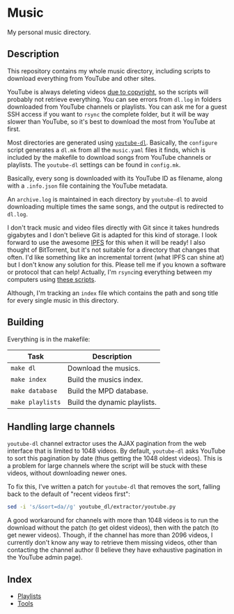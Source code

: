 Music
=====

My personal music directory.

Description
-----------

This repository contains my whole music directory, including scripts to
download everything from YouTube and other sites.

YouTube is always deleting videos [due to copyright], so the scripts
will probably not retrieve everything. You can see errors from `dl.log`
in folders downloaded from YouTube channels or playlists. You can ask me
for a guest SSH access if you want to `rsync` the complete folder, but
it will be way slower than YouTube, so it's best to download the most
from YouTube at first.

[due to copyright]: http://ploum.net/im-a-pirate/

Most directories are generated using [`youtube-dl`]. Basically, the
`configure` script generates a `dl.mk` from all the `music.yaml` files
it finds, which is included by the makefile to download songs from
YouTube channels or playlists. The `youtube-dl` settings can be found
in `config.mk`.

[`youtube-dl`]: https://github.com/rg3/youtube-dl/

Basically, every song is downloaded with its YouTube ID as filename,
along with a `.info.json` file containing the YouTube metadata.

An `archive.log` is maintained in each directory by `youtube-dl` to
avoid downloading multiple times the same songs, and the output is
redirected to `dl.log`.

I don't track music and video files directly with Git since it takes
hundreds gigabytes and I don't believe Git is adapted for this kind
of storage. I look forward to use the awesome [IPFS](http://ipfs.io/)
for this when it will be ready! I also thought of BitTorrent, but it's
not suitable for a directory that changes that often. I'd like something
like an incremental torrent (what IPFS can shine at) but I don't know
any solution for this. Please tell me if you known a software or
protocol that can help! Actually, I'm `rsync`ing everything between my
computers using [these scripts](tools/sync).

Although, I'm tracking an `index` file which contains the path and song
title for every single music in this directory.

Building
--------

Everything is in the makefile:

<!-- BEGIN TASKS -->
| Task | Description |
| ---- | ----------- |
| `make dl` |  Download the musics. |
| `make index` |  Build the musics index. |
| `make database` |  Build the MPD database. |
| `make playlists` |  Build the dynamic playlists. |
<!-- END TASKS -->

Handling large channels
-----------------------

`youtube-dl` channel extractor uses the AJAX pagination from the web
interface that is limited to 1048 videos. By default, `youtube-dl` asks
YouTube to sort this pagination by date (thus getting the 1048 oldest
videos). This is a problem for large channels where the script will be
stuck with these videos, without downloading newer ones.

To fix this, I've written a patch for `youtube-dl` that removes the
sort, falling back to the default of "recent videos first":

```sh
sed -i 's/&sort=da//g' youtube_dl/extractor/youtube.py
```

A good workaround for channels with more than 1048 videos is to run the
download without the patch (to get oldest videos), then with the patch
(to get newer videos). Though, if the channel has more than 2096 videos,
I currently don't know any way to retrieve them missing videos, other
than contacting the channel author (I believe they have exhaustive
pagination in the YouTube admin page).

Index
-----

* [Playlists](playlists)
* [Tools](tools)
